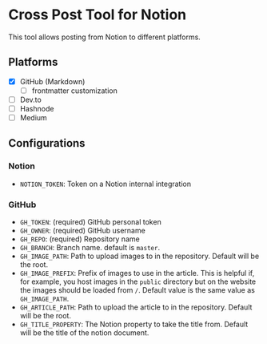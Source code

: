 # Cross Post Tool for Notion

This tool allows posting from Notion to different platforms.

## Platforms

- [x] GitHub (Markdown)
  - [ ] frontmatter customization
- [ ] Dev.to
- [ ] Hashnode
- [ ] Medium

## Configurations

### Notion

- `NOTION_TOKEN`: Token on a Notion internal integration

### GitHub

- `GH_TOKEN`: (required) GitHub personal token
- `GH_OWNER`: (required) GitHub username
- `GH_REPO`: (required) Repository name
- `GH_BRANCH`: Branch name. default is `master`.
- `GH_IMAGE_PATH`: Path to upload images to in the repository. Default will be the root.
- `GH_IMAGE_PREFIX`: Prefix of images to use in the article. This is helpful if, for example, you host images in the `public` directory but on the website the images should be loaded from `/`. Default value is the same value as `GH_IMAGE_PATH`.
- `GH_ARTICLE_PATH`: Path to upload the article to in the repository. Default will be the root.
- `GH_TITLE_PROPERTY`: The Notion property to take the title from. Default will be the title of the notion document.